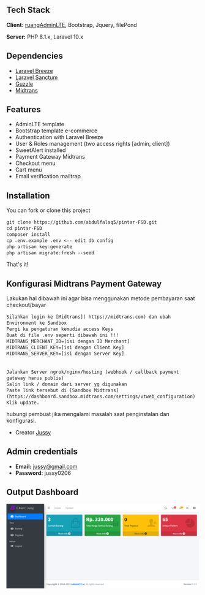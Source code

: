 ## Tech Stack

**Client:** [ruangAdminLTE](https://github.com/indrijunanda/RuangAdmin), Bootstrap, Jquery, filePond

**Server:** PHP 8.1.x, Laravel 10.x


## Dependencies

- [Laravel Breeze](https://github.com/laravel/breeze)
- [Laravel Sanctum](https://laravel.com/docs/10.x/sanctum#main-content)
- [Guzzle](https://github.com/guzzle/guzzle)
- [Midtrans](https://docs.midtrans.com/reference)


## Features

- AdminLTE template
- Bootstrap template e-commerce
- Authentication with Laravel Breeze
- User & Roles management (two access rights [admin, client])
- SweetAlert installed
- Payment Gateway Midtrans
- Checkout menu
- Cart menu
- Email verification mailtrap


## Installation 

You can fork or clone this project

``` 
git clone https://github.com/abdulfalaq5/pintar-FSD.git
cd pintar-FSD
composer install
cp .env.example .env <-- edit db config
php artisan key:generate
php artisan migrate:fresh --seed
```
That's it!

## Konfigurasi Midtrans Payment Gateway

Lakukan hal dibawah ini agar bisa menggunakan metode pembayaran saat checkout/bayar

```
Silahkan login ke [Midtrans]( https://midtrans.com) dan ubah Environment ke Sandbox
Pergi ke pengaturan kemudia access Keys
Buat di file .env seperti dibawah ini !!!
MIDTRANS_MERCHANT_ID=[isi dengan ID Merchant]
MIDTRANS_CLIENT_KEY=[isi dengan Client Key]
MIDTRANS_SERVER_KEY=[isi dengan Server Key]


Jalankan Server ngrok/nginx/hosting (webhook / callback payment gateway harus publis)
Salin link / domain dari server yg digunakan
Paste link tersebut di [Sandbox Midtrans](https://dashboard.sandbox.midtrans.com/settings/vtweb_configuration)
Klik update.
```
hubungi pembuat jika mengalami masalah saat penginstalan dan konfigurasi.
- Creator [Jussy](https://www.instagram.com/jussy_ez)

## Admin credentials
- **Email:** jussy@gmail.com
- **Password:** jussy0206


## Output Dashboard

<img width="946" alt="dashboard" src="public/template/dist/img/dashboard.png">